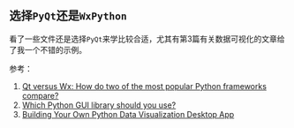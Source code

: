 ## 选择`PyQt`还是`WxPython`

看了一些文件还是选择`PyQt`来学比较合适，尤其有第3篇有关数据可视化的文章给了我一个不错的示例。

参考：

1. [Qt versus Wx: How do two of the most popular Python frameworks compare?](https://opensource.com/article/17/4/pyqt-versus-wxpython)
2. [Which Python GUI library should you use?](https://www.pythonguis.com/faq/which-python-gui-library/)
3. [Building Your Own Python Data Visualization Desktop App](https://blog.devgenius.io/building-your-own-python-data-visualization-desktop-app-f82dd1f9b2ed)